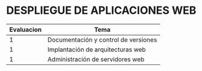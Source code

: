 # DESPLIEGUE DE APLICACIONES WEB
| Evaluacion | Tema |
| ----------- | ----------- |
| 1 | Documentación y control de versiones |
| 1 | Implantación de arquitecturas web |
| 1 | Administración de servidores web |